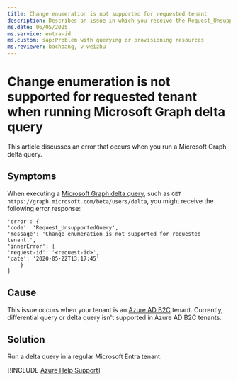 ```yaml
---
title: Change enumeration is not supported for requested tenant
description: Describes an issue in which you receive the Request_UnsupportedQuery error code when you run a Microsoft Graph delta query.
ms.date: 06/05/2025
ms.service: entra-id
ms.custom: sap:Problem with querying or provisioning resources
ms.reviewer: bachoang, v-weizhu
---
```

# Change enumeration is not supported for requested tenant when running Microsoft Graph delta query

This article discusses an error that occurs when you run a Microsoft Graph delta query.

## Symptoms

When executing a [Microsoft Graph delta query](/graph/delta-query-overview), such as `GET https://graph.microsoft.com/beta/users/delta`, you might receive the following error response:

```output
'error': {
'code': 'Request_UnsupportedQuery',
'message': 'Change enumeration is not supported for requested tenant.',
'innerError': {
'request-id': '<request-id>',
'date': '2020-05-22T13:17:45'
    }
}
```

## Cause

This issue occurs when your tenant is an [Azure AD B2C](/azure/active-directory-b2c/overview) tenant. Currently, differential query or delta query isn't supported in Azure AD B2C tenants.

## Solution

Run a delta query in a regular Microsoft Entra tenant.

[!INCLUDE [Azure Help Support](../../../includes/azure-help-support.md)]